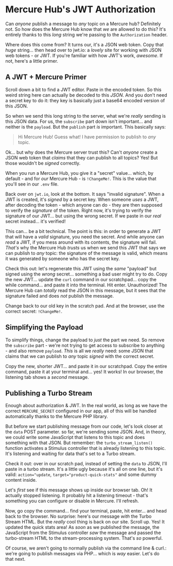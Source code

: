 # Mercure Hub's JWT Authorization

Can *anyone* publish a message to *any* topic on a Mercure hub? Definitely not.
So how does the Mercure Hub know that *we* are allowed to do this? It's entirely
thanks to this *long* string we're passing to the `Authorization` header.

Where does this come from? It turns our, it's a JSON web token. Copy that *huge*
string... then head over to jwt.io: a *lovely* site for working with JSON web
tokens - or JWT. If you're familiar with how JWT's work, *awesome*. If not, here's
a little primer.

## A JWT + Mercure Primer

Scroll down a bit to find a JWT editor.  Paste in the encoded token. So this weird
string here can actually be decoded to this *JSON*. And you don't need a secret
key to do it: they key is basically just a base64 encoded version of this JSON.

So when we send this long string to the server, what we're *really* sending
is this JSON data. For us, the `subscribe` part down isn't important... and neither
is the `payload`. But the `publish` part *is* important. This basically says:

> Hi Mercure Hub! Guess what! I have permission to publish to *any* topic.

Ok... but why does the Mercure server trust this? Can't *anyone* create a JSON
web token that *claims* that they can publish to all topics? Yes! But those wouldn't
be *signed* correctly.

When you run a Mercure Hub, you give it a "secret" value... which, by default - and
for *our* Mercure Hub - is `!ChangeMe!`. This is the value that you'll see in our
`.env` file.

Back over on `jwt.io`, look at the bottom. It says "invalid signature". When a
JWT is created, it's *signed* by a secret key. When someone *uses* a JWT, after
decoding the token - which anyone can do - they are then supposed to verify the
*signature* of the token. Right now, it's trying to verify the signature of our
JWT... but using the wrong secret. If we paste in our *real* secret instead...
it's verified!

This can... be a bit technical. The point is this: in order to generate a JWT
that will have a *valid* signature, you need the secret. And while anyone can
*read* a JWT, if you mess around with its contents, the signature will fail.
*That's* why the Mercure Hub *trusts* us when we send this JWT that says we can
publish to *any* topic: the signature of the message is valid, which means it
was generated by someone who has the secret key.

Check this out: let's regenerate this JWT using the *same* "payload" but signed
using the *wrong* secret... something a bad user might try to do. Copy the new JWT...
update the `curl` command in our scratchpad... copy the while command... and
paste it into the terminal. Hit enter. Unauthorized! The Mercure Hub can *totally*
read the JSON in this message, but it sees that the signature failed and does
*not* publish the message.

Change back to our old key in the scratch pad. And at the browser, use the correct
secret: `!ChangeMe!`.

## Simplifying the Payload

To simplify things, change the payload to *just* the part we need. So remove
the `subscribe` part - we're not trying to get access to subscribe to anything -
and also remove `payload`. *This* is all we *really* need: some JSON that claims
that we can publish to *any* topic *signed* with the correct secret.

Copy the new, shorter JWT... and paste it in our scratchpad. Copy the entire command,
paste it at your terminal and... yes! It works! In our browser, the listening
tab shows a *second* message.

## Publishing a Turbo Stream

Enough about authorization & JWT. In the real world, as long as we have the correct
`MERCURE_SECRET` configured in our app, all of this will be handled automatically
thanks to the Mercure PHP library.

But before we start publishing message from our code, let's look closer at the
`data` POST parameter. so far, we're sending some JSON. And, in theory, we could
write some JavaScript that listens to this topic and does something with that JSON.
But remember: the `turbo_stream_listen()` function activates a Stimulus controller
that is already listening to this topic. It's listening and waiting for data that's
set to a Turbo stream.

Check it out: over in our scratch pad, instead of setting the `data` to JSON,
I'll paste in a turbo stream. It's a little ugly because it's all on one line,
but it's valid: `action="update`, `target="product-quick-stats"` and some dummy
content inside.

Let's *first* see if this message shows up inside our browser tab. Oh! It actually
stopped listening. It probably hit a listening timeout - that's something you
can configure or disable in Mercure. I'll refresh.

Now, go copy the command... find your terminal, paste, hit enter... and head back
to the browser. No surprise: here's our message *with* the Turbo Stream HTML.
But the *really* cool thing is back on our site. Scroll up. Yes! It updated the
quick stats area! As *soon* as we published the message, the JavaScript from the
Stimulus controller *saw* the message and passed the turbo-stream HTML to the
stream-processing system. That's *so* powerful.

Of course, we aren't going to normally publish via the command line & curl.: we're
going to publish messages via PHP... which is *way* easier. Let's do that next.
